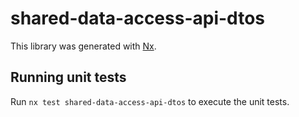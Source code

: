 # shared-data-access-api-dtos

This library was generated with [Nx](https://nx.dev).

## Running unit tests

Run `nx test shared-data-access-api-dtos` to execute the unit tests.
